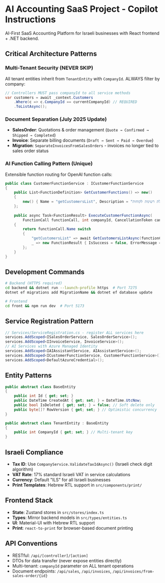 # AI Accounting SaaS Project - Copilot Instructions

AI-First SaaS Accounting Platform for Israeli businesses with React frontend + .NET backend.

## Critical Architecture Patterns

### Multi-Tenant Security (NEVER SKIP)
All tenant entities inherit from `TenantEntity` with `CompanyId`. ALWAYS filter by company:
```csharp
// Controllers MUST pass companyId to all service methods
var customers = await _context.Customers
    .Where(c => c.CompanyId == currentCompanyId) // REQUIRED
    .ToListAsync();
```

### Document Separation (July 2025 Update)
- **SalesOrder**: Quotations & order management (`Quote → Confirmed → Shipped → Completed`)
- **Invoice**: Separate billing documents (`Draft → Sent → Paid → Overdue`)  
- **Migration**: `SeparateInvoicesFromSalesOrders` - invoices no longer tied to sales order status

### AI Function Calling Pattern (Unique)
Extensible function routing for OpenAI function calls:
```csharp
public class CustomerFunctionService : ICustomerFunctionService
{
    public List<FunctionDefinition> GetCustomerFunctions() => new()
    {
        new() { Name = "getCustomersList", Description = "קבלת רשימת לקוחות" }
    };
    
    public async Task<FunctionResult> ExecuteCustomerFunctionAsync(
        FunctionCall functionCall, int companyId, CancellationToken cancellationToken)
    {
        return functionCall.Name switch
        {
            "getCustomersList" => await GetCustomersListAsync(functionCall.Arguments, companyId, cancellationToken),
            _ => new FunctionResult { IsSuccess = false, ErrorMessage = "Unknown function" }
        };
    }
}
```

## Development Commands
```bash
# Backend (HTTPS required)
cd backend && dotnet run --launch-profile https  # Port 7275
dotnet ef migrations add MigrationName && dotnet ef database update

# Frontend  
cd front && npm run dev  # Port 5173
```

## Service Registration Pattern
```csharp
// Services/ServiceRegistration.cs - register ALL services here
services.AddScoped<ISalesOrderService, SalesOrderService>();
services.AddScoped<IInvoiceService, InvoiceService>();
// AI Services with Azure Managed Identity
services.AddScoped<IAIAssistantService, AIAssistantService>();
services.AddScoped<ICustomerFunctionService, CustomerFunctionService>();
services.AddScoped<DefaultAzureCredential>();
```

## Entity Patterns
```csharp
public abstract class BaseEntity
{
    public int Id { get; set; }
    public DateTime CreatedAt { get; set; } = DateTime.UtcNow;
    public bool IsDeleted { get; set; } = false; // Soft delete only
    public byte[]? RowVersion { get; set; } // Optimistic concurrency
}

public abstract class TenantEntity : BaseEntity
{
    public int CompanyId { get; set; } // Multi-tenant key
}
```

## Israeli Compliance
- **Tax ID**: Use `CompanyService.ValidateTaxIdAsync()` (Israeli check digit algorithm)
- **VAT Rate**: 17% standard Israeli VAT in service calculations
- **Currency**: Default "ILS" for all Israeli businesses
- **Print Templates**: Hebrew RTL support in `src/components/print/`

## Frontend Stack
- **State**: Zustand stores in `src/stores/index.ts`
- **Types**: Mirror backend models in `src/types/entities.ts`
- **UI**: Material-UI with Hebrew RTL support
- **Print**: `react-to-print` for browser-based document printing

## API Conventions
- RESTful: `/api/[controller]/[action]`
- DTOs for data transfer (never expose entities directly)
- Multi-tenant: `companyId` parameter on ALL tenant operations
- Document endpoints: `/api/sales`, `/api/invoices`, `/api/invoices/from-sales-order/{id}`
